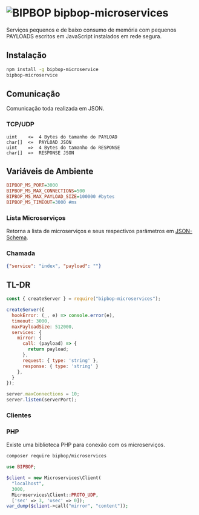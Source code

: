 # ![BIPBOP](https://bipbop.com.br/static/images/favicon.png) bipbop-microservices
Serviços pequenos e de baixo consumo de memória com pequenos PAYLOADS escritos em JavaScript instalados em rede segura.

## Instalação

```bash
npm install -g bipbop-microservice
bipbop-microservice
```

## Comunicação

Comunicação toda realizada em JSON.

### TCP/UDP

```
uint    <=  4 Bytes do tamanho do PAYLOAD
char[]  <=  PAYLOAD JSON
uint    =>  4 Bytes do tamanho do RESPONSE
char[]  =>  RESPONSE JSON
```

## Variáveis de Ambiente

```ini
BIPBOP_MS_PORT=3000
BIPBOP_MS_MAX_CONNECTIONS=500
BIPBOP_MS_MAX_PAYLOAD_SIZE=100000 #bytes
BIPBOP_MS_TIMEOUT=3000 #ms
```


### Lista Microserviços

Retorna a lista de microserviços e seus respectivos parâmetros em [JSON-Schema](https://jsonschema.net/).

### Chamada

```json
{"service": "index", "payload": ""}
```
## TL-DR

```js
const { createServer } = require("bipbop-microservices");

createServer({
  hookError: (_, e) => console.error(e),
  timeout: 3000,
  maxPayloadSize: 512000,
  services: {
    mirror: {
      call: (payload) => {
        return payload;
      },
      request: { type: 'string' },
      response: { type: 'string' }
    },
  }
});

server.maxConnections = 10;
server.listen(serverPort);
```

### Clientes 

### PHP

Existe uma biblioteca PHP para conexão com os microserviços.

```sh
composer require bipbop/microservices
```

```php
use BIPBOP;

$client = new Microservices\Client(
  "localhost",
  3000,
  Microservices\Client::PROTO_UDP,
  ['sec' => 3, 'usec' => 0]);
var_dump($client->call("mirror", "content"));
```
